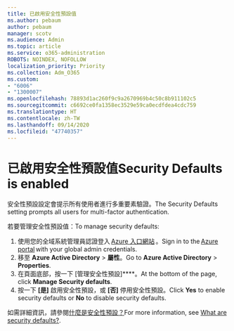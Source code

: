 ```yaml
---
title: 已啟用安全性預設值
ms.author: pebaum
author: pebaum
manager: scotv
ms.audience: Admin
ms.topic: article
ms.service: o365-administration
ROBOTS: NOINDEX, NOFOLLOW
localization_priority: Priority
ms.collection: Adm_O365
ms.custom:
- "6006"
- "1300007"
ms.openlocfilehash: 78893d1ac260f9c9a2670969b4c50c8b911102c5
ms.sourcegitcommit: c6692ce0fa1358ec3529e59ca0ecdfdea4cdc759
ms.translationtype: HT
ms.contentlocale: zh-TW
ms.lasthandoff: 09/14/2020
ms.locfileid: "47740357"
---
```

# <a name="security-defaults-is-enabled"></a><span data-ttu-id="1a838-102">已啟用安全性預設值</span><span class="sxs-lookup"><span data-stu-id="1a838-102">Security Defaults is enabled</span></span>

<span data-ttu-id="1a838-103">安全性預設設定會提示所有使用者進行多重要素驗證。</span><span class="sxs-lookup"><span data-stu-id="1a838-103">The Security Defaults setting prompts all users for multi-factor authentication.</span></span>

<span data-ttu-id="1a838-104">若要管理安全性預設值：</span><span class="sxs-lookup"><span data-stu-id="1a838-104">To manage security defaults:</span></span>

1. <span data-ttu-id="1a838-105">使用您的全域系統管理員認證登入 [Azure 入口網站](https://ms.portal.azure.com/) 。</span><span class="sxs-lookup"><span data-stu-id="1a838-105">Sign in to the [Azure portal](https://ms.portal.azure.com/) with your global admin credentials.</span></span>
2. <span data-ttu-id="1a838-106">移至 **Azure Active Directory** > **屬性**。</span><span class="sxs-lookup"><span data-stu-id="1a838-106">Go to **Azure Active Directory** > **Properties**.</span></span>
3. <span data-ttu-id="1a838-107">在頁面底部，按一下 [管理安全性預設]\*\*\*\*。</span><span class="sxs-lookup"><span data-stu-id="1a838-107">At the bottom of the page, click **Manage Security defaults**.</span></span>
4. <span data-ttu-id="1a838-108">按一下 **[是]** 啟用安全性預設，或 **[否]** 停用安全性預設。</span><span class="sxs-lookup"><span data-stu-id="1a838-108">Click **Yes** to enable security defaults or **No** to disable security defaults.</span></span>

<span data-ttu-id="1a838-109">如需詳細資訊，請參閱[什麼是安全性預設？](https://docs.microsoft.com/azure/active-directory/fundamentals/concept-fundamentals-security-defaults)</span><span class="sxs-lookup"><span data-stu-id="1a838-109">For more information, see [What are security defaults?](https://docs.microsoft.com/azure/active-directory/fundamentals/concept-fundamentals-security-defaults).</span></span>